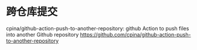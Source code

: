 # 跨仓库提交

cpina/github-action-push-to-another-repository: github Action to push files into another Github repository
https://github.com/cpina/github-action-push-to-another-repository